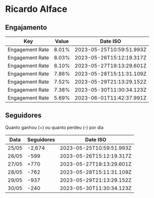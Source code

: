 # Ricardo Alface

## Engajamento

| Key             | Value | Date ISO                 |
| --------------- | ----- | ------------------------ |
| Engagement Rate | 8.01% | 2023-05-25T10:59:51.993Z |
| Engagement Rate | 8.03% | 2023-05-26T15:12:19.317Z |
| Engagement Rate | 8.10% | 2023-05-27T19:13:29.601Z |
| Engagement Rate | 7.86% | 2023-05-28T15:11:31.109Z |
| Engagement Rate | 7.52% | 2023-05-29T21:13:29.152Z |
| Engagement Rate | 7.38% | 2023-05-30T11:30:34.123Z |
| Engagement Rate | 5.69% | 2023-06-01T11:42:37.991Z |

## Seguidores

Quanto ganhou (+) ou quanto perdeu (-) por dia

| Data  | Seguidores | Date ISO                 |
| ----- | ---------- | ------------------------ |
| 25/05 | -2,674     | 2023-05-25T10:59:51.993Z |
| 26/05 | -599       | 2023-05-26T15:12:19.317Z |
| 27/05 | +770       | 2023-05-27T19:13:29.601Z |
| 28/05 | -762       | 2023-05-28T15:11:31.109Z |
| 29/05 | -937       | 2023-05-29T21:13:29.152Z |
| 30/05 | -240       | 2023-05-30T11:30:34.123Z |